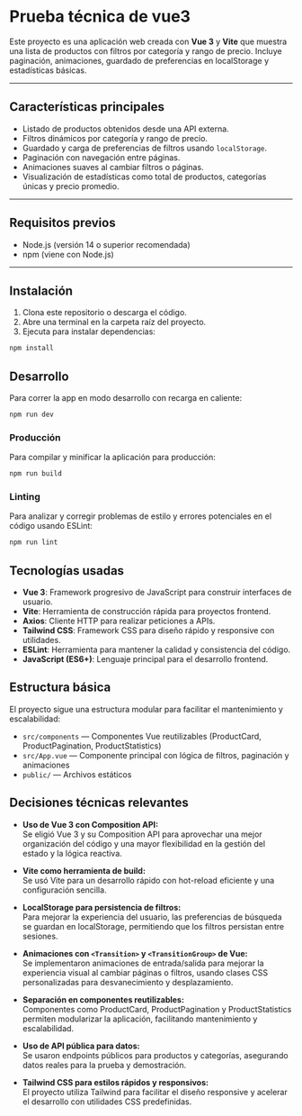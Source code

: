 # Prueba técnica de vue3

Este proyecto es una aplicación web creada con **Vue 3** y **Vite** que muestra una lista de productos con filtros por categoría y rango de precio. Incluye paginación, animaciones, guardado de preferencias en localStorage y estadísticas básicas.

---

## Características principales

- Listado de productos obtenidos desde una API externa.
- Filtros dinámicos por categoría y rango de precio.
- Guardado y carga de preferencias de filtros usando `localStorage`.
- Paginación con navegación entre páginas.
- Animaciones suaves al cambiar filtros o páginas.
- Visualización de estadísticas como total de productos, categorías únicas y precio promedio.

---

## Requisitos previos

- Node.js (versión 14 o superior recomendada)
- npm (viene con Node.js)

---

## Instalación

1. Clona este repositorio o descarga el código.
2. Abre una terminal en la carpeta raíz del proyecto.
3. Ejecuta para instalar dependencias:

```sh
npm install
```

## Desarrollo

Para correr la app en modo desarrollo con recarga en caliente:

```sh
npm run dev
```

### Producción

Para compilar y minificar la aplicación para producción:

```sh
npm run build
```

### Linting

Para analizar y corregir problemas de estilo y errores potenciales en el código usando ESLint:

```sh
npm run lint
```

## Tecnologías usadas

- **Vue 3**: Framework progresivo de JavaScript para construir interfaces de usuario.
- **Vite**: Herramienta de construcción rápida para proyectos frontend.
- **Axios**: Cliente HTTP para realizar peticiones a APIs.
- **Tailwind CSS**: Framework CSS para diseño rápido y responsive con utilidades.
- **ESLint**: Herramienta para mantener la calidad y consistencia del código.
- **JavaScript (ES6+)**: Lenguaje principal para el desarrollo frontend.

## Estructura básica

El proyecto sigue una estructura modular para facilitar el mantenimiento y escalabilidad:

- `src/components` — Componentes Vue reutilizables (ProductCard, ProductPagination, ProductStatistics)
- `src/App.vue` — Componente principal con lógica de filtros, paginación y animaciones
- `public/` — Archivos estáticos

## Decisiones técnicas relevantes

- **Uso de Vue 3 con Composition API:**  
  Se eligió Vue 3 y su Composition API para aprovechar una mejor organización del código y una mayor flexibilidad en la gestión del estado y la lógica reactiva.

- **Vite como herramienta de build:**  
  Se usó Vite para un desarrollo rápido con hot-reload eficiente y una configuración sencilla.

- **LocalStorage para persistencia de filtros:**  
  Para mejorar la experiencia del usuario, las preferencias de búsqueda se guardan en localStorage, permitiendo que los filtros persistan entre sesiones.

- **Animaciones con `<Transition>` y `<TransitionGroup>` de Vue:**  
  Se implementaron animaciones de entrada/salida para mejorar la experiencia visual al cambiar páginas o filtros, usando clases CSS personalizadas para desvanecimiento y desplazamiento.

- **Separación en componentes reutilizables:**  
  Componentes como ProductCard, ProductPagination y ProductStatistics permiten modularizar la aplicación, facilitando mantenimiento y escalabilidad.

- **Uso de API pública para datos:**  
  Se usaron endpoints públicos para productos y categorías, asegurando datos reales para la prueba y demostración.

- **Tailwind CSS para estilos rápidos y responsivos:**  
  El proyecto utiliza Tailwind para facilitar el diseño responsive y acelerar el desarrollo con utilidades CSS predefinidas.
